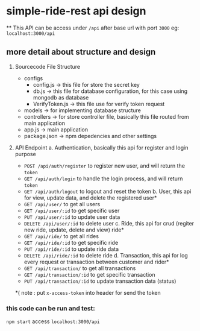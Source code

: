 # simple-ride-rest api design
** This API can be access under `/api` after base url with port `3000` eg: `localhost:3000/api`

## more detail about structure and design
1. Sourcecode File Structure
   - configs
     - config.js -> this file for store the secret key
     - db.js -> this file for database configuration, for this case using mongodb as database
     - VerifyToken.js -> this file use for verify token request
   - models -> for implementing database structure
   - controllers -> for store controller file, basically this file routed from main application
   - app.js -> main application
   - package.json -> npm depedencies and other settings

2. API Endpoint
   a. Authentication, basically this api for register and login purpose
      - `POST /api/auth/register` to register new user, and will return the `token`
      - `GET /api/auth/login` to handle the login process, and will return `token`
      - `GET /api/auth/logout` to logout and reset the token
   b. User, this api for view, update data, and delete the registered user*
      - `GET /api/user/` to get all users
      - `GET /api/user/:id` to get specific user
      - `PUT /api/user/:id` to update user data
      - `DELETE /api/user/:id` to delete user
   c. Ride, this api for crud (regiter new ride, update, delete and view) ride*
      - `GET /api/ride/` to get all rides
      - `GET /api/ride/:id` to get specific ride
      - `PUT /api/ride/:id` to update ride data
      - `DELETE /api/ride/:id` to delete ride
   d. Transaction, this api for log every request or transaction between customer and rider*
      - `GET /api/transaction/` to get all transactions
      - `GET /api/transaction/:id` to get specific transaction
      - `PUT /api/transaction/:id` to update transaction data (status)

   *( note : put `x-access-token` into header for send the token

### this code can be run and test:

`npm start`
access `localhost:3000/api`

